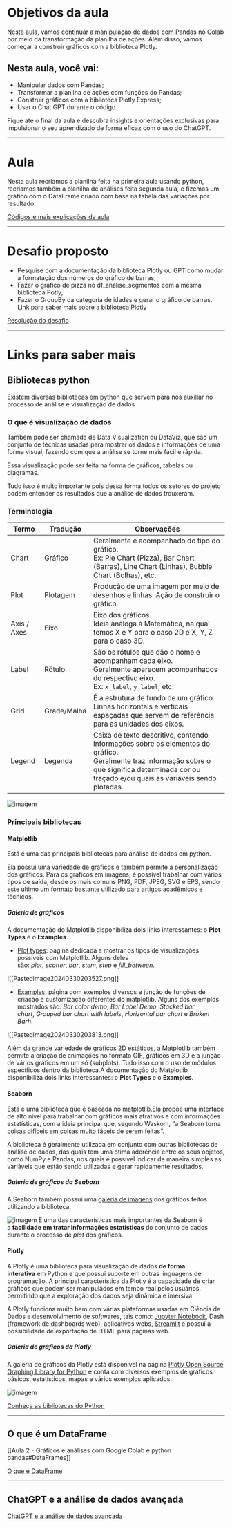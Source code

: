 
# Objetivos da aula

Nesta aula, vamos continuar a manipulação de dados com Pandas no Colab por meio da transformação da planilha de ações. Além disso, vamos começar a construir gráficos com a biblioteca Plotly.

## Nesta aula, você vai:

- Manipular dados com Pandas;
- Transformar a planilha de ações com funções do Pandas;
- Construir gráficos com a biblioteca Plotly Express;
- Usar o Chat GPT durante o código.

Fique até o final da aula e descubra insights e orientações exclusivas para impulsionar o seu aprendizado de forma eficaz com o uso do ChatGPT.

---
# Aula 

Nesta aula recriamos a planilha feita na primeira aula usando python, recriamos também a planilha de análises feita segunda aula, e fizemos um gráfico com o DataFrame criado com base na tabela das variações por resultado.

[Códigos e mais explicações da aula](aula3_codigo.ipynb)

---
# Desafio proposto

- Pesquise com a documentação da biblioteca Plotly ou GPT como mudar a formatação dos números do gráfico de barras;
- Fazer o gráfico de pizza no df_análise_segmentos com a mesma biblioteca Potly;
- Fazer o GroupBy da categoria de idades e gerar o gráfico de barras.
[Link para saber mais sobre a biblioteca Plotly](https://plotly.com/python/bar-charts/)

[Resolução do desafio](desafio_aula3.ipynb)

---
# Links para saber mais

## Bibliotecas python

Existem diversas bibliotecas em python que servem para nos auxiliar no processo de análise e visualização de dados

### O que é visualização de dados

Também pode ser chamada de Data Visualization ou DataViz, que são um conjunto de técnicas usadas para mostrar os dados e informações de uma forma visual, fazendo com que a análise se torne mais fácil e rápida.

Essa visualização pode ser feita na forma de gráficos, tabelas ou diagramas.

Tudo isso é muito importante pois dessa forma todos os setores do projeto podem entender os resultados que a análise de dados trouxeram.

### Terminologia

| **Termo**   | **Tradução** | **Observações**                                                                                                                                                                                         |
| ----------- | ------------ | ------------------------------------------------------------------------------------------------------------------------------------------------------------------------------------------------------- |
| Chart       | Gráfico      | Geralmente é acompanhado do tipo do gráfico.  <br>Ex: Pie Chart (Pizza), Bar Chart (Barras), Line Chart (Linhas), Bubble Chart (Bolhas), etc.                                                           |
| Plot        | Plotagem     | Produção de uma imagem por meio de desenhos e linhas. Ação de construir o gráfico.                                                                                                                      |
| Axis / Axes | Eixo         | Eixo dos gráficos.  <br>Ideia análoga à Matemática, na qual temos X e Y para o caso 2D e X, Y, Z para o caso 3D.                                                                                        |
| Label       | Rótulo       | São os rótulos que dão o nome e acompanham cada eixo.  <br>Geralmente aparecem acompanhados do respectivo eixo. Ex: `x_label`, `y_label`, etc.                                                          |
| Grid        | Grade/Malha  | É a estrutura de fundo de um gráfico.  <br>Linhas horizontais e verticais espaçadas que servem de referência para as unidades dos eixos.                                                                |
| Legend      | Legenda      | Caixa de texto descritivo, contendo informações sobre os elementos do gráfico.  <br>Geralmente traz informação sobre o que significa determinada cor ou traçado e/ou quais as variáveis sendo plotadas. |

![imagem](../imagens/Pastedimage20240330202644.png)

### Principais bibliotecas

#### Matplotlib

Está é uma das principais bibliotecas para análise de dados em python.

Ela possui uma variedade de gráficos e também permite a personalização dos gráficos. Para os gráficos em imagens, é possível trabalhar com vários tipos de saída, desde os mais comuns PNG, PDF, JPEG, SVG e EPS, sendo este último um formato bastante utilizado para artigos acadêmicos e técnicos. 

##### Galeria de gráficos 

A documentação do Matplotlib disponibiliza dois links interessantes: o **Plot Types** e o **Examples**.

- [Plot types](https://matplotlib.org/stable/plot_types/): página dedicada a mostrar os tipos de visualizações possíveis com Matplotlib. Alguns deles são: _plot_, _scatter_, _bar_, _stem_, _step_ e _fill_between_.

![[Pastedimage20240330203527.png]]

- [Examples](https://matplotlib.org/stable/gallery/): página com exemplos diversos e junção de funções de criação e customização diferentes do matplotlib. Alguns dos exemplos mostrados são: _Bar color demo_, _Bar Label Demo_, _Stacked bar chart_, _Grouped bar chart with labels_, _Horizontal bar chart_ e _Broken Barh_.

![[Pastedimage20240330203813.png]]

Além da grande variedade de gráficos 2D estáticos, a Matplotlib também permite a criação de animações no formato GIF, gráficos em 3D e a junção de vários gráficos em um só (subplots). Tudo isso com o uso de módulos específicos dentro da biblioteca.A documentação do Matplotlib disponibiliza dois links interessantes: o **Plot Types** e o **Examples**.

#### Seaborn

Está é uma biblioteca que é baseada no matplotlib.Ela propõe uma interface de alto nível para trabalhar com gráficos mais atrativos e com informações estatísticas, com a ideia principal que, segundo Waskom, “a Seaborn torna coisas difíceis em coisas muito fáceis de serem feitas”.

A biblioteca é geralmente utilizada em conjunto com outras bibliotecas de análise de dados, das quais tem uma ótima aderência entre os seus objetos, como NumPy e Pandas, nos quais é possível indicar de maneira simples as variáveis que estão sendo utilizadas e gerar rapidamente resultados.

##### Galeria de gráficos da Seaborn

A Seaborn também possui uma [galeria de imagens](https://seaborn.pydata.org/examples/index.html) dos gráficos feitos utilizando a biblioteca.

![imagem](../imagens/Pastedimage20240330205136.png)
E uma das características mais importantes da Seaborn é a **facilidade em tratar informações estatísticas** do conjunto de dados durante o processo de _plot_ dos gráficos.

#### Plotly

A Plotly é uma biblioteca para visualização de dados **de forma interativa** em Python e que possui suporte em outras linguagens de programação.
A principal característica da Plotly é a capacidade de criar gráficos que podem ser manipulados em tempo real pelos usuários, permitindo que a exploração dos dados seja dinâmica e imersiva.

A Plotly funciona muito bem com várias plataformas usadas em Ciência de Dados e desenvolvimento de softwares, tais como: [Jupyter Notebook](https://www.alura.com.br/artigos/conhecendo-o-jupyter-notebook), Dash (framework de dashboards web), aplicativos webs, [Streamlit](https://www.alura.com.br/artigos/streamlit-compartilhando-sua-aplicacao-de-dados-sem-dor-de-cabeca) e possui a possibilidade de exportação de HTML para páginas web.
##### Galeria de gráficos da Plotly

A galeria de gráficos da Plotly está disponível na página [Plotly Open Source Graphing Library for Python](https://plotly.com/python/) e conta com diversos exemplos de gráficos básicos, estatísticos, mapas e vários exemplos aplicados.

![imagem](../imagens/Pastedimage20240330205425.png)

[Conheça as bibliotecas do Python](https://www.alura.com.br/artigos/data-visualization-conhecendo-bibliotecas-python)

---
## O que é um DataFrame

[[Aula 2 - Gráficos e análises com Google Colab e python pandas#DataFrames]]

 [O que é DataFrame](https://www.alura.com.br/artigos/pandas-o-que-e-para-que-serve-como-instalar#:~:text=DataFrame,Series%20sob%20um%20mesmo%20index.)

---
## ChatGPT e a análise de dados avançada

 [ChatGPT e a análise de dados avançada](https://www.youtube.com/watch?v=u-JoDQ58Dv0)

